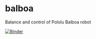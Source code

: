 # balboa
Balance and control of Pololu Balboa robot

[![Binder](https://mybinder.org/badge_logo.svg)](https://mybinder.org/v2/gh/ulugris/balboa/master?filepath=Main.ipynb)
